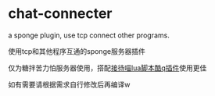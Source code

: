 # chat-connecter

a sponge plugin, use tcp connect other programs.

使用tcp和其他程序互通的sponge服务器插件

仅为糖拌苦力怕服务器使用，搭配[接待喵lua脚本酷q插件](https://github.com/chenxuuu/receiver-meow)使用更佳

如有需要请根据需求自行修改后再编译w
